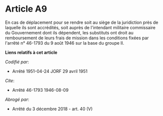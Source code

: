 # Article A9

En cas de déplacement pour se rendre soit au siège de la juridiction près de laquelle ils sont accrédités, soit auprès de
l'intendant militaire commissaire du Gouvernement dont ils dépendent, les substituts ont droit au remboursement de leurs
frais de mission dans les conditions fixées par l'arrêté n° 46-1793 du 9 août 1946 sur la base du groupe II.

**Liens relatifs à cet article**

_Codifié par_:

  - Arrêté 1951-04-24 JORF 29 avril 1951

_Cite_:

  - Arrêté 46-1793 1946-08-09

_Abrogé par_:

  - Arrêté du 3 décembre 2018 - art. 40 (V)
